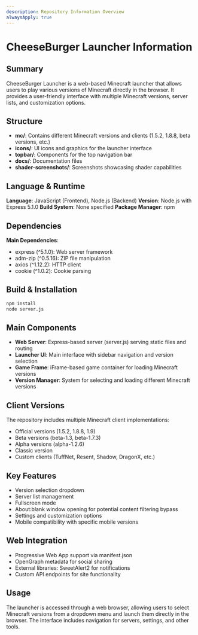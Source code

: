 ```yaml
---
description: Repository Information Overview
alwaysApply: true
---
```


# CheeseBurger Launcher Information

## Summary
CheeseBurger Launcher is a web-based Minecraft launcher that allows users to play various versions of Minecraft directly in the browser. It provides a user-friendly interface with multiple Minecraft versions, server lists, and customization options.

## Structure
- **mc/**: Contains different Minecraft versions and clients (1.5.2, 1.8.8, beta versions, etc.)
- **icons/**: UI icons and graphics for the launcher interface
- **topbar/**: Components for the top navigation bar
- **docs/**: Documentation files
- **shader-screenshots/**: Screenshots showcasing shader capabilities

## Language & Runtime
**Language**: JavaScript (Frontend), Node.js (Backend)
**Version**: Node.js with Express 5.1.0
**Build System**: None specified
**Package Manager**: npm

## Dependencies
**Main Dependencies**:
- express (^5.1.0): Web server framework
- adm-zip (^0.5.16): ZIP file manipulation
- axios (^1.12.2): HTTP client
- cookie (^1.0.2): Cookie parsing

## Build & Installation
```bash
npm install
node server.js
```

## Main Components
- **Web Server**: Express-based server (server.js) serving static files and routing
- **Launcher UI**: Main interface with sidebar navigation and version selection
- **Game Frame**: iFrame-based game container for loading Minecraft versions
- **Version Manager**: System for selecting and loading different Minecraft versions

## Client Versions
The repository includes multiple Minecraft client implementations:
- Official versions (1.5.2, 1.8.8, 1.9)
- Beta versions (beta-1.3, beta-1.7.3)
- Alpha versions (alpha-1.2.6)
- Classic version
- Custom clients (TuffNet, Resent, Shadow, DragonX, etc.)

## Key Features
- Version selection dropdown
- Server list management
- Fullscreen mode
- About:blank window opening for potential content filtering bypass
- Settings and customization options
- Mobile compatibility with specific mobile versions

## Web Integration
- Progressive Web App support via manifest.json
- OpenGraph metadata for social sharing
- External libraries: SweetAlert2 for notifications
- Custom API endpoints for site functionality

## Usage
The launcher is accessed through a web browser, allowing users to select Minecraft versions from a dropdown menu and launch them directly in the browser. The interface includes navigation for servers, settings, and other tools.